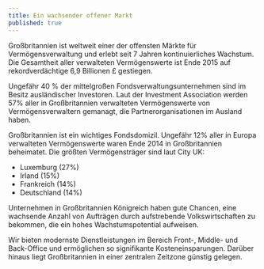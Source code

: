 ```yaml
---
title: Ein wachsender offener Markt
published: true
---
```


Großbritannien ist weltweit einer der offensten Märkte für Vermögensverwaltung und erlebt seit 7 Jahren kontinuierliches Wachstum. Die Gesamtheit aller verwalteten Vermögenswerte ist Ende 2015 auf rekordverdächtige 6,9 Billionen £ gestiegen. 

Ungefähr 40 % der mittelgroßen Fondsverwaltungsunternehmen sind im Besitz ausländischer Investoren. Laut der Investment Association werden 57% aller in Großbritannien verwalteten Vermögenswerte von Vermögensverwaltern gemanagt, die Partnerorganisationen im Ausland haben.  

Großbritannien ist ein wichtiges Fondsdomizil. Ungefähr 12% aller in Europa verwalteten Vermögenswerte waren Ende 2014 in Großbritannien beheimatet. Die größten Vermögensträger sind laut City UK:
- Luxemburg (27%)
- Irland (15%)
- Frankreich (14%)
- Deutschland (14%)

Unternehmen in Großbritannien Königreich haben gute Chancen, eine wachsende Anzahl von Aufträgen durch aufstrebende Volkswirtschaften zu bekommen, die ein hohes Wachstumspotential aufweisen.

Wir bieten modernste Dienstleistungen im Bereich Front-, Middle- und Back-Office und ermöglichen so signifikante Kosteneinsparungen. Darüber hinaus liegt Großbritannien in einer zentralen Zeitzone günstig gelegen.
